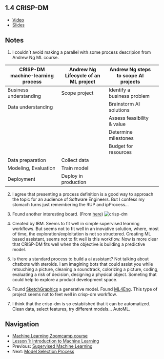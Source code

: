 ## 1.4 CRISP-DM

* [Video](https://www.youtube.com/watch?v=dCa3JvmJbr0)
* [Slides](https://www.slideshare.net/AlexeyGrigorev/ml-zoomcamp-14-crispdm)

## Notes

1. I couldn´t avoid making a parallel with some process descripion from Andrew Ng ML course.

| CRISP-DM machine-learning process | Andrew Ng Lifecycle of an ML project | Andrew Ng steps to scope AI projects |   |
|-----------------------------------|--------------------------------------|--------------------------------------|---|
| Business understanding            | Scope project                        | Identify a business problem          |   |
| Data understanding                |                                      | Brainstorm AI solutions              |   |
|                                   |                                      | Assess feasibility & value           |   |
|                                   |                                      | Determine milestones                 |   |
|                                   |                                      | Budget for resources                 |   |
| Data preparation                  | Collect data                         |                                      |   |
| Modeling, Evaluation              | Train model                          |                                      |   |
| Deployment                        | Deploy in production                 |                                      |   |

2. I agree that presenting a process definition is a good way to approach the topic for an audience of Software Engineers. But I confess my stomach turns just remembering the RUP and ipProcess...

3. Found another interesting board. (From [here](https://blog.grancursosonline.com.br/processo-de-mineracao-de-dados-com-crisp-dm/))
![crisp-dm](https://blog-static.infra.grancursosonline.com.br/wp-content/uploads/2020/11/13011928/tabela.png)

4. Created by IBM. Seems to fit well in simple supervised learning workflows. But seems not to fit well in an inovative solution, where, most of time, the exploration/exploitation is not so structered. Creating ML based assistant, seems not to fit well is this workflow. Now is more clear that CRISP-DM fits well when the objective is building a predictive model.

5. Is there a standard process to build a ai assistant? Not talking about chatbots with steroids. I am imagining bots that could assist you while retouching a picture, cleaning a soundtrack, colorizing a picture, coding, evaluating a risk of decision, designing a physical object. Someting that could help to explore a product development space. 

6. Found [SketchGraphics](https://developer.nvidia.com/blog/ai-helps-predict-and-sketch-computer-aided-design-models/) a generative model. Found [ML4Eng](https://ml4eng.github.io/). This type of project seems not to feet well in crisp-dm workflow.

7. I think that the crisp-dm is so estabiished that it can be automatized. Clean data, select features, try different models... AutoML.


## Navigation

* [Machine Learning Zoomcamp course](../)
* [Lesson 1: Introduction to Machine Learning](./)
* Previous: [Supervised Machine Learning](03-supervised-ml.md)
* Next: [Model Selection Process](05-model-selection.md)
